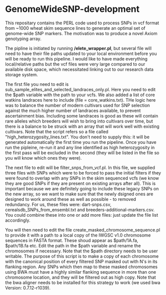 # GenomeWideSNP-development

This repositary contains the PERL code used to process SNPs in vcf format from ~1000 wheat skim sequence lines to generate an optimal set of genome-wide SNP markers.  The motivation was to produce a novel Axiom genotyping array.

The pipline is initiated by running <b>/elete_wrapper.pl</b>, but several file will need to have their file paths updated to your local environment before you will be ready to run this pipeline.  I would like to have made everything local/relative paths but the vcf files were very large compared to our available disk space, which necessitated linking out to our research data storage system.  

The first file you need to edit is sub_sample_elites_and_selected_landraces_only.pl. Here you need to edit the $path variable with the path to your vcfs.
We also added a list of core watkins landraces here to include (file = core_watkins.txt). THe logic here was to balance the number of modern cultivars used for SNP selection against the much higher number of landraces available, to prevent ascertainment bias. Including some landraces is good as these will contain rare alleles which breeders will wish to bring into cultivars over time, but there is a balance to be struck with an array that will work well with existing cultivars. Note that the script refers so a file called "high_heterozygosity_lines.txt".  You don't need to supply this: it will be generated automatically the first time you run the pipeline.  Once you have run the pipleine, re-run it and any line identified as high heterozygosity in the first pass will be excluded in the second (they will be listed in the file so you will know which ones they were).

The next file to edit will be filter_snps_from_vcf.pl. In this file, we supplied three files with SNPs which were to be forced to pass the initial filters if they were found to overlap with any SNPs in the skim sequenced vcfs (we know they are good SNPs if they are present on existing arrays after all). This is important because we are definitely going to include these legacy SNPs on the new array, so we want to make sure that the newly dsigned ones are designed to work around these as well as possible - to removed redundancy. For us, these files were: dart-snps.csv, cerealsdb_SNPs_from_ensembl.txt and breeders-additional-markers.csv. You could combine these into one or add more files: just update the file list accordingly.  

You will then need to edit the file create_masked_chromosome_sequence.pl to provide it with a path to a local copy of the IWGSC v1.0 chromosome sequences in FASTA format. These shoud appear as $path/1A.fa, $path/1B.fa etc.  Edit the path in the $path variable and rename the chromosomes if necessary. Note that the $path directory needs to be user writable.  The purpose of this script is to make a copy of each chromosome with the canonical position of every filtered SNP masked out with N's in its flanking region. Any SNPs which then map to these masked chromosomes using BWA must have a highly similar flanking sequence in more than one chromosome location, and they will be filtered out as high copy.  Note that the bwa aligner needs to be installed for this strategy to work (we used bwa Version: 0.7.12-r1039). 


